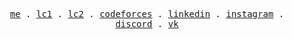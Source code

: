 <p align="center">
  <samp>
    <a href="https://hc-b666me-bobbys-projects-8a5a6d30.vercel.app/">me</a> .
<!--     <a href="https://hc-b666me-bobbys-projects-8a5a6d30.vercel.app/projects">projects</a> . -->
    <a href="https://leetcode.com/u/hc-b666">lc1</a> .
    <a href="https://leetcode.com/u/andyboi">lc2</a> .
    <a href="https://codeforces.com/profile/hc-b666">codeforces</a> .
    <a href="https://www.linkedin.com/in/muhammadbobur-abdukarimov/">linkedin</a> .
    <a href="https://www.instagram.com/hc_b666">instagram</a> . <!-- inactive -->
    <a href="https://discordapp.com/users/1239424605534421022">discord</a> . <!-- Something is wrong with discord link, however this is my correct user id, xD -->
    <a href="https://vk.com/hc_b666">vk</a>
  </samp>
</p>
<!-- <h6 align="center">
  <samp>
    [HTML] .
    [CSS] .
    [SCSS] .
    [JavaScript] .
    [TypeScript] .
    [React] .
    [Redux] .
    [Next] 
  </samp>
</h6>
<h6 align="center">
  <samp>
    [Node] .
    [Express] .
    [Go] .
    [MySQL] .
    [SQLite]
  </samp>
</h6> -->
